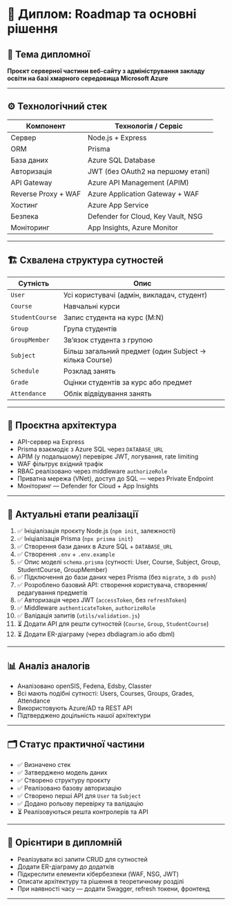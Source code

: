 # 📌 Диплом: Roadmap та основні рішення

## 🧠 Тема дипломної
**Проєкт серверної частини веб-сайту з адміністрування закладу освіти на базі хмарного середовища Microsoft Azure**

---

## ⚙️ Технологічний стек

| Компонент           | Технологія / Сервіс               |
|---------------------|------------------------------------|
| Сервер              | Node.js + Express                  |
| ORM                 | Prisma                             |
| База даних          | Azure SQL Database                 |
| Авторизація         | JWT (без OAuth2 на першому етапі)  |
| API Gateway         | Azure API Management (APIM)        |
| Reverse Proxy + WAF | Azure Application Gateway + WAF    |
| Хостинг             | Azure App Service                  |
| Безпека             | Defender for Cloud, Key Vault, NSG |
| Моніторинг          | App Insights, Azure Monitor        |

---

## 🏗️ Схвалена структура сутностей

| Сутність        | Опис                                                                      |
|-----------------|---------------------------------------------------------------------------|
| `User`          | Усі користувачі (адмін, викладач, студент)                                |
| `Course`        | Навчальні курси                                                           |
| `StudentCourse` | Запис студента на курс (M:N)                                              |
| `Group`         | Група студентів                                                           |
| `GroupMember`   | Зв’язок студента з групою                                                 |
| `Subject`       | Більш загальний предмет (один Subject → кілька Course)                   |
| `Schedule`      | Розклад занять                                                            |
| `Grade`         | Оцінки студентів за курс або предмет                                     |
| `Attendance`    | Облік відвідування занять                                                 |

---

## 🧱 Проєктна архітектура

- API-сервер на Express  
- Prisma взаємодіє з Azure SQL через `DATABASE_URL`  
- APIM (у подальшому) перевіряє JWT, логування, rate limiting  
- WAF фільтрує вхідний трафік  
- RBAC реалізовано через middleware `authorizeRole`  
- Приватна мережа (VNet), доступ до SQL — через Private Endpoint  
- Моніторинг — Defender for Cloud + App Insights  

---

## 🔁 Актуальні етапи реалізації

1. ✅ Ініціалізація проєкту Node.js (`npm init`, залежності)
2. ✅ Ініціалізація Prisma (`npx prisma init`)
3. ✅ Створення бази даних в Azure SQL + `DATABASE_URL`
4. ✅ Створення `.env` + `.env.example`
5. ✅ Опис моделі `schema.prisma` (сутності: User, Course, Subject, Group, StudentCourse, GroupMember)
6. ✅ Підключення до бази даних через Prisma (без `migrate`, з `db push`)
7. ✅ Розроблено базовий API: створення користувача, створення/редагування предметів
8. ✅ Авторизація через JWT (`accessToken`, без `refreshToken`)
9. ✅ Middleware `authenticateToken`, `authorizeRole`
10. ✅ Валідація запитів (`utils/validation.js`)
11. ⏳ Додати API для решти сутностей (`Course`, `Group`, `StudentCourse`)
12. ⏳ Додати ER-діаграму (через dbdiagram.io або dbml)

---

## 📊 Аналіз аналогів

- Аналізовано openSIS, Fedena, Edsby, Classter  
- Всі мають подібні сутності: Users, Courses, Groups, Grades, Attendance  
- Використовують Azure/AD та REST API  
- Підтверджено доцільність нашої архітектури

---

## 🗂️ Статус практичної частини

- ✅ Визначено стек
- ✅ Затверджено модель даних
- ✅ Створено структуру проєкту
- ✅ Реалізовано базову авторизацію
- ✅ Створено перші API для `User` та `Subject`
- ✅ Додано рольову перевірку та валідацію
- ⏳ Реалізовуються решта контролерів та API

---

## 🧭 Орієнтири в дипломній

- Реалізувати всі запити CRUD для сутностей
- Додати ER-діаграму до додатків
- Підкреслити елементи кібербезпеки (WAF, NSG, JWT)
- Описати архітектуру та рішення в теоретичному розділі
- При наявності часу — додати Swagger, refresh токени, фронтенд

---
